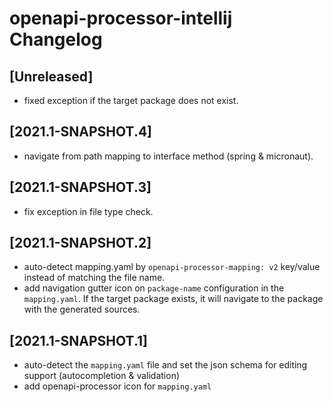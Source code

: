 <!-- Keep a Changelog guide -> https://keepachangelog.com -->

# openapi-processor-intellij Changelog

## [Unreleased]
- fixed exception if the target package does not exist.

## [2021.1-SNAPSHOT.4]
- navigate from path mapping to interface method (spring & micronaut).

## [2021.1-SNAPSHOT.3]
- fix exception in file type check.

## [2021.1-SNAPSHOT.2]
- auto-detect mapping.yaml by `openapi-processor-mapping: v2` key/value instead of matching the file name.
- add navigation gutter icon on `package-name` configuration in the `mapping.yaml`. If the target package exists, it will navigate to the package with the generated sources. 

## [2021.1-SNAPSHOT.1]
- auto-detect the `mapping.yaml` file and set the json schema for editing support (autocompletion & validation)
- add openapi-processor icon for `mapping.yaml` 
